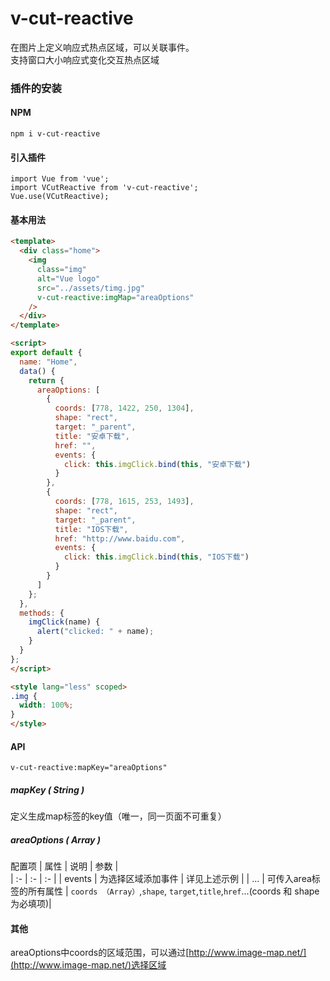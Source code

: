 # v-cut-reactive
在图片上定义响应式热点区域，可以关联事件。  
支持窗口大小响应式变化交互热点区域
### 插件的安装
#### NPM 
```
npm i v-cut-reactive
```
#### 引入插件
```
import Vue from 'vue';
import VCutReactive from 'v-cut-reactive';
Vue.use(VCutReactive);
```

#### 基本用法  
```html
<template>
  <div class="home">
    <img
      class="img"
      alt="Vue logo"
      src="../assets/timg.jpg"
      v-cut-reactive:imgMap="areaOptions"
    />
  </div>
</template>

<script>
export default {
  name: "Home",
  data() {
    return {
      areaOptions: [
        {
          coords: [778, 1422, 250, 1304],
          shape: "rect",
          target: "_parent",
          title: "安卓下载",
          href: "",
          events: {
            click: this.imgClick.bind(this, "安卓下载")
          }
        },
        {
          coords: [778, 1615, 253, 1493],
          shape: "rect",
          target: "_parent",
          title: "IOS下载",
          href: "http://www.baidu.com",
          events: {
            click: this.imgClick.bind(this, "IOS下载")
          }
        }
      ]
    };
  },
  methods: {
    imgClick(name) {
      alert("clicked: " + name);
    }
  }
};
</script>

<style lang="less" scoped>
.img {
  width: 100%;
}
</style>
```

#### API
`v-cut-reactive:mapKey="areaOptions"`  
##### mapKey ( String )
定义生成map标签的key值（唯一，同一页面不可重复）
##### areaOptions ( Array )
配置项
| 属性 | 说明 | 参数 |  
| :- | :- | :- |
| events | 为选择区域添加事件 | 详见上述示例 |
| ... | 可传入area标签的所有属性 | `coords （Array）`,`shape`, `target`,`title`,`href`...(coords 和 shape为必填项)|

#### 其他
areaOptions中coords的区域范围，可以通过[http://www.image-map.net/](http://www.image-map.net/)选择区域